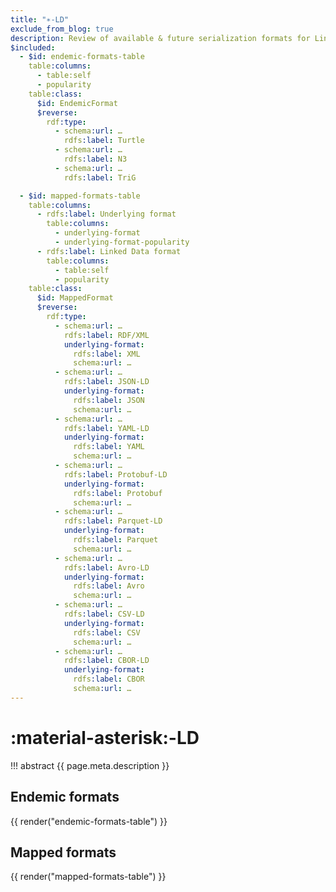 ```yaml
---
title: "∗-LD"
exclude_from_blog: true
description: Review of available & future serialization formats for Linked Data.
$included:
  - $id: endemic-formats-table
    table:columns:
      - table:self
      - popularity
    table:class:
      $id: EndemicFormat
      $reverse:
        rdf:type:
          - schema:url: …
            rdfs:label: Turtle
          - schema:url: …
            rdfs:label: N3
          - schema:url: …
            rdfs:label: TriG

  - $id: mapped-formats-table
    table:columns:
      - rdfs:label: Underlying format
        table:columns:
          - underlying-format
          - underlying-format-popularity
      - rdfs:label: Linked Data format
        table:columns:
          - table:self
          - popularity
    table:class:
      $id: MappedFormat
      $reverse:
        rdf:type:
          - schema:url: …
            rdfs:label: RDF/XML
            underlying-format:
              rdfs:label: XML
              schema:url: …
          - schema:url: …
            rdfs:label: JSON-LD
            underlying-format:
              rdfs:label: JSON
              schema:url: …
          - schema:url: …
            rdfs:label: YAML-LD
            underlying-format:
              rdfs:label: YAML
              schema:url: …
          - schema:url: …
            rdfs:label: Protobuf-LD
            underlying-format:
              rdfs:label: Protobuf
              schema:url: …
          - schema:url: …
            rdfs:label: Parquet-LD
            underlying-format:
              rdfs:label: Parquet
              schema:url: …
          - schema:url: …
            rdfs:label: Avro-LD
            underlying-format:
              rdfs:label: Avro
              schema:url: …
          - schema:url: …
            rdfs:label: CSV-LD
            underlying-format:
              rdfs:label: CSV
              schema:url: …
          - schema:url: …
            rdfs:label: CBOR-LD
            underlying-format:
              rdfs:label: CBOR
              schema:url: …
---
```


# :material-asterisk:-LD

!!! abstract
    {{ page.meta.description }}

## Endemic formats

{{ render("endemic-formats-table") }}

## Mapped formats

{{ render("mapped-formats-table") }}
